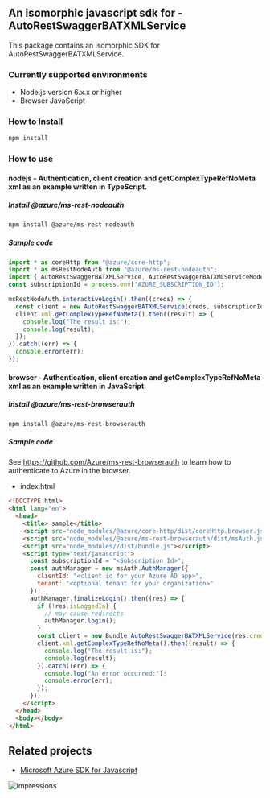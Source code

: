 ## An isomorphic javascript sdk for - AutoRestSwaggerBATXMLService

This package contains an isomorphic SDK for AutoRestSwaggerBATXMLService.

### Currently supported environments

- Node.js version 6.x.x or higher
- Browser JavaScript

### How to Install

```bash
npm install
```

### How to use

#### nodejs - Authentication, client creation and getComplexTypeRefNoMeta xml as an example written in TypeScript.

##### Install @azure/ms-rest-nodeauth

```bash
npm install @azure/ms-rest-nodeauth
```

##### Sample code

```typescript
import * as coreHttp from "@azure/core-http";
import * as msRestNodeAuth from "@azure/ms-rest-nodeauth";
import { AutoRestSwaggerBATXMLService, AutoRestSwaggerBATXMLServiceModels, AutoRestSwaggerBATXMLServiceMappers } from "";
const subscriptionId = process.env["AZURE_SUBSCRIPTION_ID"];

msRestNodeAuth.interactiveLogin().then((creds) => {
  const client = new AutoRestSwaggerBATXMLService(creds, subscriptionId);
  client.xml.getComplexTypeRefNoMeta().then((result) => {
    console.log("The result is:");
    console.log(result);
  });
}).catch((err) => {
  console.error(err);
});
```

#### browser - Authentication, client creation and getComplexTypeRefNoMeta xml as an example written in JavaScript.

##### Install @azure/ms-rest-browserauth

```bash
npm install @azure/ms-rest-browserauth
```

##### Sample code

See https://github.com/Azure/ms-rest-browserauth to learn how to authenticate to Azure in the browser.

- index.html
```html
<!DOCTYPE html>
<html lang="en">
  <head>
    <title> sample</title>
    <script src="node_modules/@azure/core-http/dist/coreHttp.browser.js"></script>
    <script src="node_modules/@azure/ms-rest-browserauth/dist/msAuth.js"></script>
    <script src="node_modules//dist/bundle.js"></script>
    <script type="text/javascript">
      const subscriptionId = "<Subscription_Id>";
      const authManager = new msAuth.AuthManager({
        clientId: "<client id for your Azure AD app>",
        tenant: "<optional tenant for your organization>"
      });
      authManager.finalizeLogin().then((res) => {
        if (!res.isLoggedIn) {
          // may cause redirects
          authManager.login();
        }
        const client = new Bundle.AutoRestSwaggerBATXMLService(res.creds, subscriptionId);
        client.xml.getComplexTypeRefNoMeta().then((result) => {
          console.log("The result is:");
          console.log(result);
        }).catch((err) => {
          console.log("An error occurred:");
          console.error(err);
        });
      });
    </script>
  </head>
  <body></body>
</html>
```

## Related projects

- [Microsoft Azure SDK for Javascript](https://github.com/Azure/azure-sdk-for-js)

![Impressions](https://azure-sdk-impressions.azurewebsites.net/api/impressions/azure-sdk-for-js/sdk/README.png)
